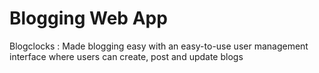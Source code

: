 # Blogging Web App

Blogclocks :
          Made blogging easy with an easy-to-use user management interface where users can create, post and update blogs
             
             
             

